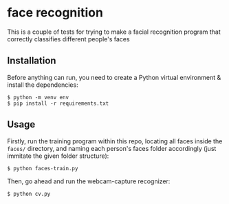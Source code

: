 # face recognition

This is a couple of tests for trying to make a facial recognition program that correctly classifies different people's faces

## Installation

Before anything can run, you need to create a Python virtual environment & install the dependencies:

```
$ python -m venv env
$ pip install -r requirements.txt
```

## Usage

Firstly, run the training program within this repo, locating all faces inside the `faces/` directory, and naming each person's faces folder accordingly (just immitate the given folder structure):

```
$ python faces-train.py
```

Then, go ahead and run the webcam-capture recognizer:

```
$ python cv.py
```

